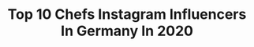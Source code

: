 ---
title: Top 10 Chefs Instagram Influencers In Germany In 2020
description: >-
  Find top chefs Instagram influencers in Germany in 2020. Most popular hashtags: #corona #dessert #anzeige #comingsoon.
platform: Instagram
profiles:
  - username: "corneliapoletto"
    fullname: >-
      Cornelia Poletto
    location: "Germany"
    followers: 23360
    engagement: 324
    commentsToLikes: 0.028417
    id: ck13550ahzqlk0i19fook9pfy
    verified: true
    hashtags: "#china, #cannellinibeans, #echtpolettoout, #fish"
  - username: "kaktuspoooo"
    fullname: >-
      Lisa
    location: "Germany"
    followers: 5552
    engagement: 1124
    commentsToLikes: 0.037485
    id: ck5hd61etloj30i11cmcienl9
    verified: false
    hashtags: "#meet, #your, #muscles, #sunday"
  - username: "misloop"
    fullname: >-
      Jin/Janet/Neukölln Chinagirl
    location: "Germany"
    followers: 5839
    engagement: 603
    commentsToLikes: 0.060425
    id: ck5ztaobu01yk0i14bqs7geoc
    verified: false
    hashtags: "#signupforthis, #whenilostmywisdom, #3in1"
  - username: "chefmoebetta"
    fullname: >-
      Chef MoeBetta
    location: "Germany"
    followers: 87991
    engagement: 721
    commentsToLikes: 0.051539
    id: ck0ubek17ec9j0i191dnl1we4
    verified: false
    hashtags: "#socheesy, #shrimpscampi, #seafoodboil, #friedlobster"
  - username: "marco.pogo"
    fullname: >-
      Marco Pogo
    location: "Germany"
    followers: 11689
    engagement: 839
    commentsToLikes: 0.013790
    id: ck5zmfenvmh320i14rkwn3prv
    verified: true
    hashtags: "#corona, #bierlauch, #soccer, #alleinimrausch"
  - username: "leonievonhase"
    fullname: >-
      Leonie von Hase
    location: "Germany"
    followers: 18912
    engagement: 317
    commentsToLikes: 0.025823
    id: ck6ud388nivqb0j71kiqw6ddv
    verified: false
    hashtags: "#tbt, #kiel, #buysecondhandfirst, #linkinbio"
  - username: "tohrunakamura"
    fullname: >-
      Tohru Nakamura
    location: "Germany"
    followers: 27848
    engagement: 355
    commentsToLikes: 0.129416
    id: ck134m52qx3ru0i19umezolgo
    verified: true
    hashtags: "#chefsmate, #sakebegleitung, #neuesjahrzehnt, #biolebensmittel"
  - username: "christianlindner"
    fullname: >-
      Christian Lindner
    location: "Germany"
    followers: 164459
    engagement: 281
    commentsToLikes: 0.043583
    id: ck0twafkcemez0i19ne6t0j6h
    verified: true
    hashtags: "#investitionen, #berlin, #coronaeltern, #eu"
  - username: "miljuschka"
    fullname: >-
      Miljuschka
    location: "Germany"
    followers: 588288
    engagement: 277
    commentsToLikes: 0.064115
    id: ck15so6y5dzka0i19n6pltupe
    verified: true
    hashtags: "#neproken, #theoriginal, #keepcalmandeggon, #sharingiscaring"
  - username: "thepberg"
    fullname: >-
      eva padberg
    location: "Germany"
    followers: 45497
    engagement: 179
    commentsToLikes: 0.020340
    id: ck15uhxohna0t0i19r85pfdjt
    verified: true
    hashtags: "#uckermarkstyle, #dressupformyself, #vanillekipferl, #throwback"
---